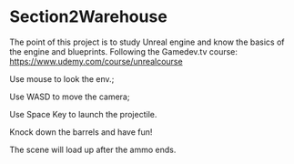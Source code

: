 # Section2Warehouse

The point of this project is to study Unreal engine and know the basics of the engine and blueprints. Following the Gamedev.tv course:  https://www.udemy.com/course/unrealcourse

Use mouse to look the env.;

Use WASD to move the camera;

Use Space Key to launch the projectile.

Knock down the barrels and have fun!

The scene will load up after the ammo ends.
